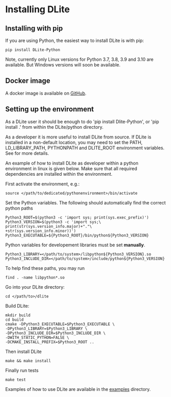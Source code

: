 # Installing DLite

## Installing with pip

If you are using Python, the easiest way to install DLite is with pip:

```shell
pip install DLite-Python
```

Note, currently only Linux versions for Python 3.7, 3.8, 3.9 and 3.10 are available.
But Windows versions will soon be available.

## Docker image

A docker image is available on [GitHub](https://github.com/SINTEF/dlite/packages).

## Setting up the environment

As a DLite user it should be enough to do 'pip install Dlite-Python', or 'pip install .' from within the DLite/python directory.

As a developer it is more useful to install DLite from source.
If DLite is installed in a non-default location, you may need to set the PATH, LD_LIBRARY_PATH, PYTHONPATH and DLITE_ROOT environment variables.
See [](environment_variables.md) for more details.

An example of how to install DLite as developer within a python environment in linux is given below.
Make sure that all required dependencies are installed within the environment.

First activate the environment, e.g.:

```shell
source </path/to/dedicated/pythonenvironment>/bin/activate
```

Set the Python variables.
The following should automatically find the correct python paths

```shell
Python3_ROOT=$(python3 -c 'import sys; print(sys.exec_prefix)')
Python3_VERSION=$(python3 -c 'import sys;\
print(str(sys.version_info.major)+"."\
+str(sys.version_info.minor))')
Python3_EXECUTABLE=${Python3_ROOT}/bin/python${Python3_VERSION}
```

Python variables for developement libraries must be set **manually**.

```shell
Python3_LIBRARY=</path/to/system>/libpython${Python3_VERSION}.so
Python3_INCLUDE_DIR=</path/to/system>/include/python${Python3_VERSION}
```

To help find these paths, you may run

```shell
find . -name libpython*.so
```

Go into your DLite directory:

```shell
cd </path/to>/dlite
```

Build DLite:

```shell
mkdir build
cd build
cmake -DPython3_EXECUTABLE=$Python3_EXECUTABLE \
-DPython3_LIBRARY=$Python3_LIBRARY \
-DPython3_INCLUDE_DIR=$Python3_INCLUDE_DIR \
-DWITH_STATIC_PYTHON=FALSE \
-DCMAKE_INSTALL_PREFIX=$Python3_ROOT ..
```

Then install DLite

```shell
make && make install
```

Finally run tests

```shell
make test
```

Examples of how to use DLite are available in the [examples](https://github.com/SINTEF/dlite/tree/master/examples) directory.
